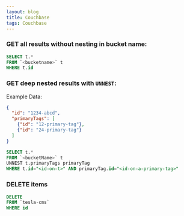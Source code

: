 ```yaml
---
layout: blog
title: Couchbase
tags: Couchbase
---
```


### GET all results without nesting in bucket name:
```sql
SELECT t.*
FROM `<bucketname>` t
WHERE t.id
```

### GET deep nested results with `UNNEST`:
Example Data:
```json
{
  "id": "1234-abcd",
  "primaryTags": [
    {"id": "12-primary-tag"},
    {"id": "24-primary-tag"}
  ]
}
```
```sql
SELECT t.*
FROM `<bucketName>` t
UNNEST t.primaryTags primaryTag
WHERE t.id="<id-on-t>" AND primaryTag.id="<id-on-a-primary-tag>"
```

### DELETE items
```sql
DELETE
FROM `tesla-cms`
WHERE id
```
